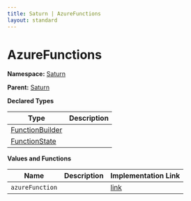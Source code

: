 ```yaml
---
title: Saturn | AzureFunctions
layout: standard
---
```


# AzureFunctions

**Namespace:** [Saturn](./saturn.html)

**Parent:** [Saturn](./saturn.html)

**Declared Types**

| Type                                                            | Description |
|-----------------------------------------------------------------|-------------|
| [FunctionBuilder](./saturn-azurefunctions-functionbuilder.html) |             |
| [FunctionState](./saturn-azurefunctions-functionstate.html)     |             |

**Values and Functions**

| Name            | Description | Implementation Link                                                                                                |
|-----------------|-------------|--------------------------------------------------------------------------------------------------------------------|
| `azureFunction` |             | [link](https://github.com/SaturnFramework/Saturn/tree/master/src/Saturn.AzureFunctions/AzureFunctions.fs#L134-134) |
